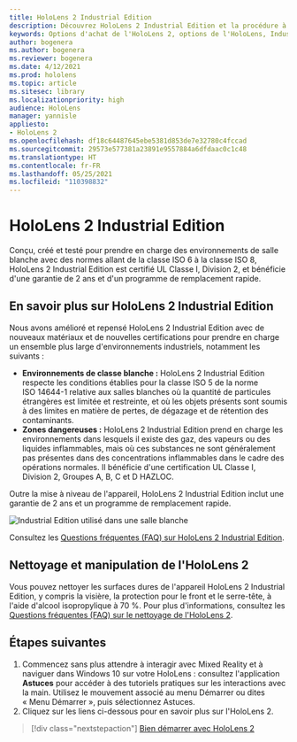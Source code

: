 ```yaml
---
title: HoloLens 2 Industrial Edition
description: Découvrez HoloLens 2 Industrial Edition et la procédure à suivre après l'avoir acquis.
keywords: Options d'achat de l'HoloLens 2, options de l'HoloLens, Industrial Edition
author: bogenera
ms.author: bogenera
ms.reviewer: bogenera
ms.date: 4/12/2021
ms.prod: hololens
ms.topic: article
ms.sitesec: library
ms.localizationpriority: high
audience: HoloLens
manager: yannisle
appliesto:
- HoloLens 2
ms.openlocfilehash: df18c64487645ebe5381d853de7e32780c4fccad
ms.sourcegitcommit: 29573e577381a23891e9557884a6dfdaac0c1c48
ms.translationtype: HT
ms.contentlocale: fr-FR
ms.lasthandoff: 05/25/2021
ms.locfileid: "110398832"
---
```

# <a name="hololens-2-industrial-edition"></a>HoloLens 2 Industrial Edition

Conçu, créé et testé pour prendre en charge des environnements de salle blanche avec des normes allant de la classe ISO 6 à la classe ISO 8, HoloLens 2 Industrial Edition est certifié UL Classe I, Division 2, et bénéficie d'une garantie de 2 ans et d'un programme de remplacement rapide.

## <a name="learn-about-hololens-2-industrial-edition"></a>En savoir plus sur HoloLens 2 Industrial Edition

Nous avons amélioré et repensé HoloLens 2 Industrial Edition avec de nouveaux matériaux et de nouvelles certifications pour prendre en charge un ensemble plus large d'environnements industriels, notamment les suivants :

- **Environnements de classe blanche :** HoloLens 2 Industrial Edition respecte les conditions établies pour la classe ISO 5 de la norme ISO 14644-1 relative aux salles blanches où la quantité de particules étrangères est limitée et restreinte, et où les objets présents sont soumis à des limites en matière de pertes, de dégazage et de rétention des contaminants.
- **Zones dangereuses :** HoloLens 2 Industrial Edition prend en charge les environnements dans lesquels il existe des gaz, des vapeurs ou des liquides inflammables, mais où ces substances ne sont généralement pas présentes dans des concentrations inflammables dans le cadre des opérations normales. Il bénéficie d'une certification UL Classe I, Division 2, Groupes A, B, C et D HAZLOC.

Outre la mise à niveau de l'appareil, HoloLens 2 Industrial Edition inclut une garantie de 2 ans et un programme de remplacement rapide.

![Industrial Edition utilisé dans une salle blanche](./images/ie-small-pic.png)

Consultez les [Questions fréquentes (FAQ) sur HoloLens 2 Industrial Edition](hololens2-industrial-edition-faq.md).

## <a name="cleaning-and-handling-hololens-2"></a>Nettoyage et manipulation de l'HoloLens 2

Vous pouvez nettoyer les surfaces dures de l'appareil HoloLens 2 Industrial Edition, y compris la visière, la protection pour le front et le serre-tête, à l'aide d'alcool isopropylique à 70 %. Pour plus d'informations, consultez les [Questions fréquentes (FAQ) sur le nettoyage de l'HoloLens 2](https://docs.microsoft.com/hololens/hololens2-maintenance).

## <a name="next-steps"></a>Étapes suivantes

1. Commencez sans plus attendre à interagir avec Mixed Reality et à naviguer dans Windows 10 sur votre HoloLens : consultez l'application **Astuces** pour accéder à des tutoriels pratiques sur les interactions avec la main. Utilisez le mouvement associé au menu Démarrer ou dites « Menu Démarrer », puis sélectionnez Astuces.
1. Cliquez sur les liens ci-dessous pour en savoir plus sur l'HoloLens 2.

> [!div class="nextstepaction"]
> [Bien démarrer avec HoloLens 2](hololens2-basic-usage.md)